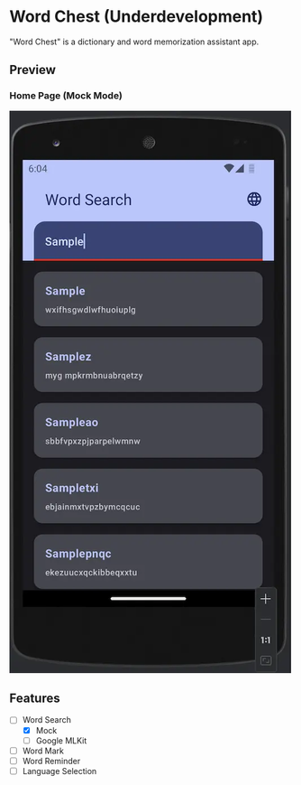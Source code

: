 # Word Chest (Underdevelopment)
"Word Chest" is a dictionary and word memorization assistant app.

## Preview
### Home Page (Mock Mode)
![asdf](docs/images/home.webp)

## Features
- [ ] Word Search
  - [x] Mock
  - [ ] Google MLKit
- [ ] Word Mark
- [ ] Word Reminder
- [ ] Language Selection
